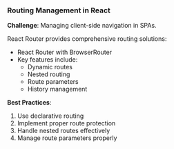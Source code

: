 ### Routing Management in React

**Challenge**: Managing client-side navigation in SPAs.

React Router provides comprehensive routing solutions:

- React Router with BrowserRouter
- Key features include:
  - Dynamic routes
  - Nested routing
  - Route parameters
  - History management

**Best Practices**:
1. Use declarative routing
2. Implement proper route protection
3. Handle nested routes effectively
4. Manage route parameters properly